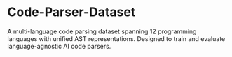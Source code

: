 # Code-Parser-Dataset
A multi-language code parsing dataset spanning 12 programming languages with unified AST representations. Designed to train and evaluate language-agnostic AI code parsers.
